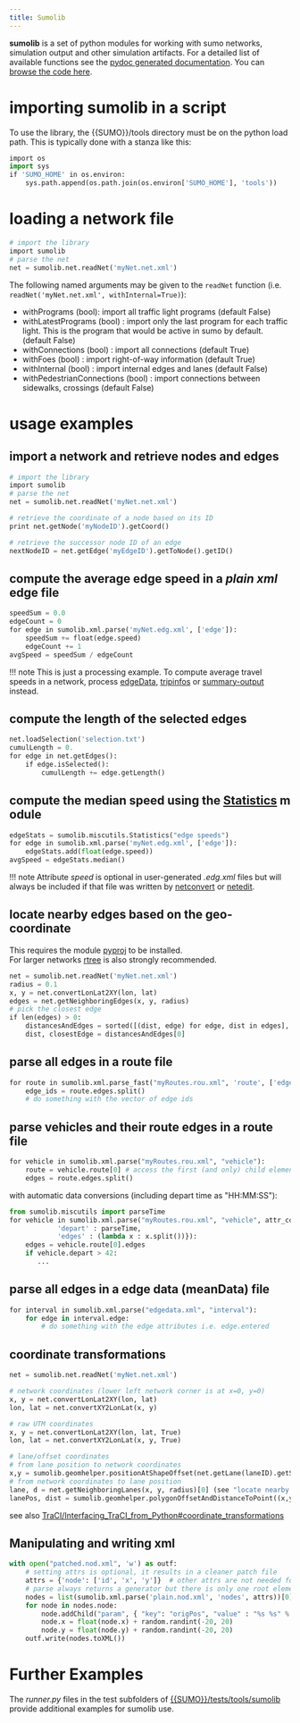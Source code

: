 ```yaml
---
title: Sumolib
---
```


**sumolib** is a set of python modules for working with sumo networks,
simulation output and other simulation artifacts. For a detailed list of
available functions see the [pydoc generated
documentation](https://sumo.dlr.de/pydoc/sumolib.html). You can
[browse the code here](https://github.com/eclipse-sumo/sumo/tree/main/tools/sumolib).

# importing **sumolib** in a script

To use the library, the {{SUMO}}/tools directory must be on the python load
path. This is typically done with a stanza like this:

```python
import os
import sys
if 'SUMO_HOME' in os.environ:
    sys.path.append(os.path.join(os.environ['SUMO_HOME'], 'tools'))
```

# loading a network file

```python
# import the library
import sumolib
# parse the net
net = sumolib.net.readNet('myNet.net.xml')
```

The following named arguments may be given to the `readNet` function (i.e. `readNet('myNet.net.xml', withInternal=True)`):

- withPrograms (bool): import all traffic light programs (default False)
- withLatestPrograms (bool) : import only the last program for each traffic light. This is the program that would be active in sumo by default. (default False)
- withConnections (bool) : import all connections (default True)
- withFoes (bool) : import right-of-way information (default True)
- withInternal (bool) : import internal edges and lanes (default False)
- withPedestrianConnections (bool) : import connections between sidewalks, crossings (default False)

# usage examples

## import a network and retrieve nodes and edges

```python
# import the library
import sumolib
# parse the net
net = sumolib.net.readNet('myNet.net.xml')

# retrieve the coordinate of a node based on its ID
print net.getNode('myNodeID').getCoord()

# retrieve the successor node ID of an edge
nextNodeID = net.getEdge('myEdgeID').getToNode().getID()
```

## compute the average edge speed in a *plain xml* edge file

```python
speedSum = 0.0
edgeCount = 0
for edge in sumolib.xml.parse('myNet.edg.xml', ['edge']):
    speedSum += float(edge.speed)
    edgeCount += 1
avgSpeed = speedSum / edgeCount
```

!!! note
    This is just a processing example. To compute average travel speeds in a network, process [edgeData](../Simulation/Output/Lane-_or_Edge-based_Traffic_Measures.md), [tripinfos](../Simulation/Output/TripInfo.md) or [summary-output](../Simulation/Output/Summary.md) instead.

## compute the length of the selected edges

```python
net.loadSelection('selection.txt')
cumulLength = 0.
for edge in net.getEdges():
    if edge.isSelected():
        cumulLength += edge.getLength()
```

## compute the median speed using the [Statistics](https://sumo.dlr.de/pydoc/sumolib.miscutils.html#Statistics) module

```python
edgeStats = sumolib.miscutils.Statistics("edge speeds")
for edge in sumolib.xml.parse('myNet.edg.xml', ['edge']):
    edgeStats.add(float(edge.speed))
avgSpeed = edgeStats.median()
```

!!! note
    Attribute *speed* is optional in user-generated *.edg.xml* files but will always be included if that file was written by [netconvert](../netconvert.md) or [netedit](../Netedit/index.md).

## locate nearby edges based on the geo-coordinate
This requires the module [pyproj](https://github.com/pyproj4/pyproj) to be installed.
For larger networks [rtree](https://pypi.org/project/Rtree/) is also strongly recommended.

```python
net = sumolib.net.readNet('myNet.net.xml')
radius = 0.1
x, y = net.convertLonLat2XY(lon, lat)
edges = net.getNeighboringEdges(x, y, radius)
# pick the closest edge
if len(edges) > 0:
    distancesAndEdges = sorted([(dist, edge) for edge, dist in edges], key=lambda x:x[0])
    dist, closestEdge = distancesAndEdges[0]
```

## parse all edges in a route file

```python
for route in sumolib.xml.parse_fast("myRoutes.rou.xml", 'route', ['edges']):
    edge_ids = route.edges.split()
    # do something with the vector of edge ids
```

## parse vehicles and their route edges in a route file

```python
for vehicle in sumolib.xml.parse("myRoutes.rou.xml", "vehicle"):
    route = vehicle.route[0] # access the first (and only) child element with name 'route'
    edges = route.edges.split()
```

with automatic data conversions (including depart time as "HH:MM:SS"):

```python
from sumolib.miscutils import parseTime
for vehicle in sumolib.xml.parse("myRoutes.rou.xml", "vehicle", attr_conversions={
            'depart' : parseTime,
            'edges' : (lambda x : x.split())}):
    edges = vehicle.route[0].edges
    if vehicle.depart > 42:
       ...
```


## parse all edges in a edge data (meanData) file

```python
for interval in sumolib.xml.parse("edgedata.xml", "interval"):
    for edge in interval.edge:    
        # do something with the edge attributes i.e. edge.entered
```

## coordinate transformations

```python
net = sumolib.net.readNet('myNet.net.xml')

# network coordinates (lower left network corner is at x=0, y=0)
x, y = net.convertLonLat2XY(lon, lat)
lon, lat = net.convertXY2LonLat(x, y)

# raw UTM coordinates
x, y = net.convertLonLat2XY(lon, lat, True)
lon, lat = net.convertXY2LonLat(x, y, True)

# lane/offset coordinates
# from lane position to network coordinates
x,y = sumolib.geomhelper.positionAtShapeOffset(net.getLane(laneID).getShape(), lanePos)
# from network coordinates to lane position
lane, d = net.getNeighboringLanes(x, y, radius)[0] (see "locate nearby edges based on the geo-coordinate" above)
lanePos, dist = sumolib.geomhelper.polygonOffsetAndDistanceToPoint((x,y), lane.getShape())
```

see also
[TraCI/Interfacing_TraCI_from_Python\#coordinate_transformations](../TraCI/Interfacing_TraCI_from_Python.md#coordinate_transformations)

## Manipulating and writing xml

```python
with open("patched.nod.xml", 'w') as outf:
    # setting attrs is optional, it results in a cleaner patch file
    attrs = {'node': ['id', 'x', 'y']}  # other attrs are not needed for patching
    # parse always returns a generator but there is only one root element
    nodes = list(sumolib.xml.parse('plain.nod.xml', 'nodes', attrs))[0]
    for node in nodes.node:
        node.addChild("param", { "key": "origPos", "value" : "%s %s" % (node.x, node.y) } )
        node.x = float(node.x) + random.randint(-20, 20)
        node.y = float(node.y) + random.randint(-20, 20)
    outf.write(nodes.toXML())
```

# Further Examples

The *runner.py* files in the test subfolders of [{{SUMO}}/tests/tools/sumolib]({{Source}}tests/tools/sumolib) provide additional
examples for sumolib use.
